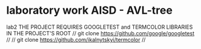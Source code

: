 # laboratory work AISD - AVL-tree
lab2
THE PROJECT REQUIRES GOOGLETEST and TERMCOLOR LIBRARIES IN THE PROJECT'S ROOT
// git clone https://github.com/google/googletest //
// git clone https://github.com/ikalnytskyi/termcolor //
